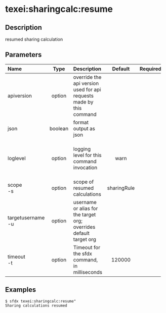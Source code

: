 <!-- This file has been generated with command 'sfdx hardis:doc:plugin:generate'. Please do not update it manually or it may be overwritten -->
# texei:sharingcalc:resume

## Description

resumed sharing calculation

## Parameters

|Name|Type|Description|Default|Required|Options|
|:---|:--:|:----------|:-----:|:------:|:-----:|
|apiversion|option|override the api version used for api requests made by this command||||
|json|boolean|format output as json||||
|loglevel|option|logging level for this command invocation|warn||trace<br/>debug<br/>info<br/>warn<br/>error<br/>fatal|
|scope<br/>-s|option|scope of resumed calculations|sharingRule||sharingRule<br/>groupMembership|
|targetusername<br/>-u|option|username or alias for the target org; overrides default target org||||
|timeout<br/>-t|option|Timeout for the sfdx command, in milliseconds|120000|||

## Examples

```shell
$ sfdx texei:sharingcalc:resume" 
Sharing calculations resumed

```


